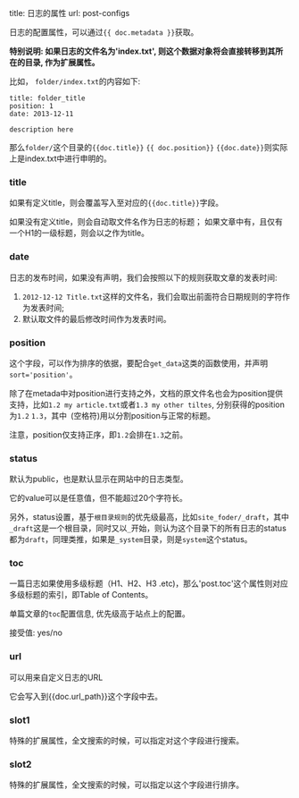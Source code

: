 title: 日志的属性
url: post-configs

日志的配置属性，可以通过`{{ doc.metadata }}`获取。

**特别说明: 如果日志的文件名为'index.txt', 则这个数据对象将会直接转移到其所在的目录, 作为扩展属性。**

比如， `folder/index.txt`的内容如下:

```
title: folder_title
position: 1
date: 2013-12-11

description here
```

那么`folder/`这个目录的`{{doc.title}}` `{{ doc.position}}` `{{doc.date}}`则实际上是index.txt中进行申明的。



### title
如果有定义title，则会覆盖写入至对应的`{{doc.title}}`字段。

如果没有定义title，则会自动取文件名作为日志的标题； 如果文章中有，且仅有一个H1的一级标题，则会以之作为title。


### date

日志的发布时间，如果没有声明，我们会按照以下的规则获取文章的发表时间:

1. `2012-12-12 Title.txt`这样的文件名，我们会取出前面符合日期规则的字符作为发表时间;
2.  默认取文件的最后修改时间作为发表时间。


### position
这个字段，可以作为排序的依据，要配合`get_data`这类的函数使用，并声明`sort='position'`。

除了在metada中对position进行支持之外，文档的原文件名也会为position提供支持，比如`1.2 my article.txt`或者`1.3 my other tiltes`, 分别获得的position为`1.2` `1.3`，其中` `(空格符)用以分割position与正常的标题。

注意，position仅支持正序，即`1.2`会排在`1.3`之前。

### status
默认为public，也是默认显示在网站中的日志类型。

它的value可以是任意值，但不能超过20个字符长。

另外，status设置，基于`根目录规则`的优先级最高，比如`site_foder/_draft`，其中`_draft`这是一个根目录，同时又以`_`开始，则认为这个目录下的所有日志的status都为`draft`，同理类推，如果是`_system`目录，则是`system`这个status。


### toc

一篇日志如果使用多级标题（H1、H2、H3 .etc)，那么'post.toc'这个属性则对应多级标题的索引，即Table of Contents。

单篇文章的`toc`配置信息, 优先级高于站点上的配置。

接受值: yes/no


### url
可以用来自定义日志的URL

它会写入到{{doc.url_path}}这个字段中去。

### slot1

特殊的扩展属性，全文搜索的时候，可以指定对这个字段进行搜索。

### slot2

特殊的扩展属性，全文搜索的时候，可以指定以这个字段进行排序。


